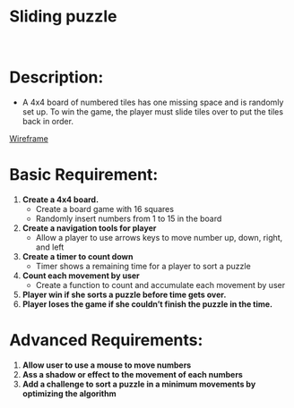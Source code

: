 # Sliding puzzle
 
# Description: 
- A 4x4 board of numbered tiles has one missing space and is randomly set up. To win the game, the player must slide tiles over to put the tiles back in order.

[Wireframe](https://github.com/phamin2001/Project1-Game/blob/master/Wireframe.jpg)
 
# Basic Requirement:
1. **Create a 4x4 board.**
    - Create a board game with 16 squares   
    - Randomly insert numbers from 1 to 15 in the board 
2. **Create a navigation tools for player**
    - Allow a player to use arrows keys to move number up, down, right, and left
3. **Create a timer to count down**
    - Timer shows a remaining time for a player to sort a puzzle
4. **Count each movement by user**
    - Create a function to count and accumulate each movement by user
5. **Player win if she sorts a puzzle before time gets over.**
6. **Player loses the game if she couldn’t finish the puzzle in the time.**
 
# Advanced Requirements:
1. **Allow user to use a mouse to move numbers**
2. **Ass a shadow or effect to the movement of each numbers**
3. **Add a challenge to sort a puzzle in a minimum movements by optimizing the algorithm**
